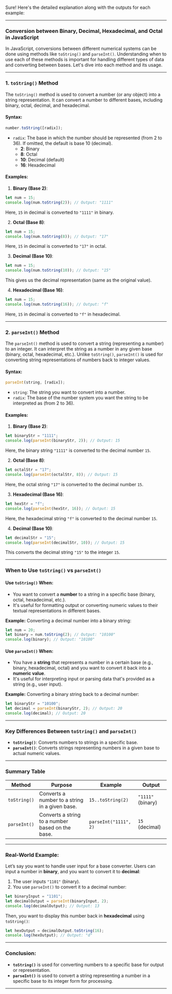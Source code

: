 Sure! Here's the detailed explanation along with the outputs for each example:

---

### **Conversion between Binary, Decimal, Hexadecimal, and Octal in JavaScript**

In JavaScript, conversions between different numerical systems can be done using methods like `toString()` and `parseInt()`. Understanding when to use each of these methods is important for handling different types of data and converting between bases. Let's dive into each method and its usage.

---

### **1. `toString()` Method**

The `toString()` method is used to convert a number (or any object) into a string representation. It can convert a number to different bases, including binary, octal, decimal, and hexadecimal.

#### **Syntax:**
```javascript
number.toString([radix]);
```
- `radix`: The base in which the number should be represented (from 2 to 36). If omitted, the default is base 10 (decimal).
  - **2**: Binary
  - **8**: Octal
  - **10**: Decimal (default)
  - **16**: Hexadecimal

#### **Examples:**

1. **Binary (Base 2)**:
```javascript
let num = 15;
console.log(num.toString(2)); // Output: "1111"
```
Here, `15` in decimal is converted to `"1111"` in binary.

2. **Octal (Base 8)**:
```javascript
let num = 15;
console.log(num.toString(8)); // Output: "17"
```
Here, `15` in decimal is converted to `"17"` in octal.

3. **Decimal (Base 10)**:
```javascript
let num = 15;
console.log(num.toString(10)); // Output: "15"
```
This gives us the decimal representation (same as the original value).

4. **Hexadecimal (Base 16)**:
```javascript
let num = 15;
console.log(num.toString(16)); // Output: "f"
```
Here, `15` in decimal is converted to `"f"` in hexadecimal.

---

### **2. `parseInt()` Method**

The `parseInt()` method is used to convert a string (representing a number) to an integer. It can interpret the string as a number in any given base (binary, octal, hexadecimal, etc.). Unlike `toString()`, `parseInt()` is used for converting string representations of numbers back to integer values.

#### **Syntax:**
```javascript
parseInt(string, [radix]);
```
- `string`: The string you want to convert into a number.
- `radix`: The base of the number system you want the string to be interpreted as (from 2 to 36).

#### **Examples:**

1. **Binary (Base 2)**:
```javascript
let binaryStr = "1111";
console.log(parseInt(binaryStr, 2)); // Output: 15
```
Here, the binary string `"1111"` is converted to the decimal number `15`.

2. **Octal (Base 8)**:
```javascript
let octalStr = "17";
console.log(parseInt(octalStr, 8)); // Output: 15
```
Here, the octal string `"17"` is converted to the decimal number `15`.

3. **Hexadecimal (Base 16)**:
```javascript
let hexStr = "f";
console.log(parseInt(hexStr, 16)); // Output: 15
```
Here, the hexadecimal string `"f"` is converted to the decimal number `15`.

4. **Decimal (Base 10)**:
```javascript
let decimalStr = "15";
console.log(parseInt(decimalStr, 10)); // Output: 15
```
This converts the decimal string `"15"` to the integer `15`.

---

### **When to Use `toString()` vs `parseInt()`**

#### **Use `toString()` When:**
- You want to convert a **number** to a string in a specific base (binary, octal, hexadecimal, etc.).
- It's useful for formatting output or converting numeric values to their textual representations in different bases.

**Example:**
Converting a decimal number into a binary string:
```javascript
let num = 20;
let binary = num.toString(2); // Output: "10100"
console.log(binary); // Output: "10100"
```

#### **Use `parseInt()` When:**
- You have a **string** that represents a number in a certain base (e.g., binary, hexadecimal, octal) and you want to convert it back into a **numeric value**.
- It's useful for interpreting input or parsing data that's provided as a string (e.g., user input).

**Example:**
Converting a binary string back to a decimal number:
```javascript
let binaryStr = "10100";
let decimal = parseInt(binaryStr, 2); // Output: 20
console.log(decimal); // Output: 20
```

---

### **Key Differences Between `toString()` and `parseInt()`**
- **`toString()`**: Converts numbers to strings in a specific base.
- **`parseInt()`**: Converts strings representing numbers in a given base to actual numeric values.

---

### **Summary Table**

| Method         | Purpose                                           | Example                                                                 | Output            |
|----------------|---------------------------------------------------|-------------------------------------------------------------------------|-------------------|
| `toString()`   | Converts a number to a string in a given base.     | `15..toString(2)`                                                      | `"1111"` (binary) |
| `parseInt()`   | Converts a string to a number based on the base.  | `parseInt("1111", 2)`                                                  | `15` (decimal)    |

---

### **Real-World Example:**

Let’s say you want to handle user input for a base converter. Users can input a number in **binary**, and you want to convert it to **decimal**:

1. The user inputs `"1101"` (binary).
2. You use `parseInt()` to convert it to a decimal number:
```javascript
let binaryInput = "1101";
let decimalOutput = parseInt(binaryInput, 2);
console.log(decimalOutput); // Output: 13
```

Then, you want to display this number back in **hexadecimal** using `toString()`:
```javascript
let hexOutput = decimalOutput.toString(16);
console.log(hexOutput); // Output: "d"
```

---

### **Conclusion:**
- **`toString()`** is used for converting numbers to a specific base for output or representation.
- **`parseInt()`** is used to convert a string representing a number in a specific base to its integer form for processing.

---